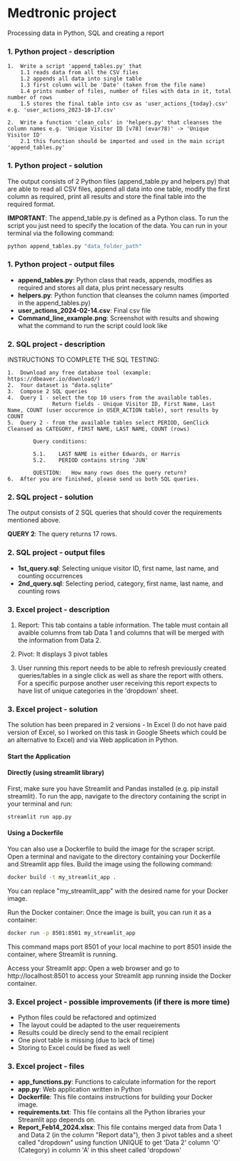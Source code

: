 # Medtronic project
Processing data in Python, SQL and creating a report

### 1. Python project - description

    1.	Write a script 'append_tables.py' that
    	1.1 reads data from all the CSV files
    	1.2 appends all data into single table
    	1.3 first column will be 'Date' (taken from the file name)
    	1.4 prints number of files, number of files with data in it, total number of rows
    	1.5 stores the final table into csv as 'user_actions_{today}.csv' e.g. 'user_actions_2023-10-17.csv'
    	
    2. 	Write a function 'clean_cols' in 'helpers.py' that cleanses the column names e.g. 'Unique Visitor ID [v78] (evar78)' -> 'Unique Visitor ID'
    	2.1 this function should be imported and used in the main script 'append_tables.py'


### 1. Python project - solution
The output consists of 2 Python files (append_table.py and helpers.py) that are able to read all CSV files, append all data into one table, modify the first column as required, print all results and store the final table into the required format.

**IMPORTANT**: The append_table.py is defined as a Python class. To run the script you just need to specify the location of the data. You can run in your terminal via the following command:
```python
python append_tables.py "data_folder_path"
```

### 1. Python project - output files
- **append_tables.py**: Python class that reads, appends, modifies as required and stores all data, plus print necessary results
- **helpers.py**: Python function that cleanses the column names (imported in the append_tables.py)
- **user_actions_2024-02-14.csv**: Final csv file 
- **Command_line_example.png**: Screenshot with results and showing what the command to run the script could look like

### 2. SQL project - description

INSTRUCTIONS TO COMPLETE THE SQL TESTING:

	1.	Download any free database tool (example: https://dbeaver.io/download/)
	2. 	Your dataset is "data.sqlite"
	3. 	Compose 2 SQL queries
	4.	Query 1 - select the top 10 users from the available tables. 
	              Return fields - Unique Visitor ID, First Name, Last Name, COUNT (user occurence in USER_ACTION table), sort results by COUNT
	5.  Query 2 - from the available tables select PERIOD, GenClick Cleansed as CATEGORY, FIRST NAME, LAST NAME, COUNT (rows)

			Query conditions:
		
			5.1.	LAST NAME is either Edwards, or Harris
			5.2.	PERIOD contains string 'JUN'
	
			QUESTION:	How many rows does the query return?
	6.	After you are finished, please send us both SQL queries.  

### 2. SQL project - solution
The output consists of 2 SQL queries that should cover the requirements mentioned above.

**QUERY 2**: The query returns 17 rows.

### 2. SQL project - output files
- **1st_query.sql**: Selecting unique visitor ID, first name, last name, and counting occurrences
- **2nd_query.sql**: Selecting period, category, first name, last name, and counting rows


### 3. Excel project - description

1. Report: This tab contains a table information. 
The table must contain all avaible columns from tab Data 1 and columns that will be merged with  the information from Data 2.

2. Pivot: It displays 3 pivot tables
3. User running this report needs to be able to refresh previously created queries/tables in a single click as well as share the report with others. For a specific purpose another user receiving this report expects to have list of unique categories in the 'dropdown' sheet. 


### 3. Excel project - solution
The solution has been prepared in 2 versions - In Excel (I do not have paid version of Excel, so I worked on this task in Google Sheets which could be an alternative to Excel) and via Web application in Python. 

#### Start the Application

#### Directly (using streamlit library)
First, make sure you have Streamlit and Pandas installed (e.g. pip install streamlit). 
To run the app, navigate to the directory containing the script in your terminal and run:
```python
streamlit run app.py
```

#### Using a Dockerfile
You can also use a Dockerfile to build the image for the scraper script. Open a terminal and navigate to the directory containing your Dockerfile and Streamlit app files.
Build the image using the following command:
```bash
docker build -t my_streamlit_app .
```
You can replace "my_streamlit_app" with the desired name for your Docker image.

Run the Docker container: Once the image is built, you can run it as a container:
```bash
docker run -p 8501:8501 my_streamlit_app
```

This command maps port 8501 of your local machine to port 8501 inside the container, where Streamlit is running.

Access your Streamlit app: Open a web browser and go to http://localhost:8501 to access your Streamlit app running inside the Docker container.


### 3. Excel project - possible improvements (if there is more time)
- Python files could be refactored and optimized
- The layout could be adapted to the user requeirements
- Results could be direcly send to the email recipient
- One pivot table is missing (due to lack of time)
- Storing to Excel could be fixed as well

### 3. Excel project - files
- **app_functions.py**: Functions to calculate information for the report
- **app.py**: Web application written in Python
- **Dockerfile**: This file contains instructions for building your Docker image.
- **requirements.txt**: This file contains all the Python libraries your Streamlit app depends on.
- **Report_Feb14_2024.xlsx**: This file contains merged data from Data 1 and Data 2 (in the column "Report data"), then 3 pivot tables and a sheet called "dropdown" using function UNIQUE to get 'Data 2' column 'O' (Category) in column 'A' in this sheet called 'dropdown'

